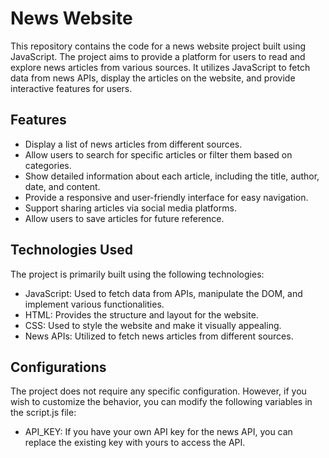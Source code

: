# News Website

This repository contains the code for a news website project built using JavaScript. The project aims to provide a platform for users to read and explore news articles from various sources. It utilizes JavaScript to fetch data from news APIs, display the articles on the website, and provide interactive features for users.

## Features

- Display a list of news articles from different sources.
- Allow users to search for specific articles or filter them based on categories.
- Show detailed information about each article, including the title, author, date, and content.
- Provide a responsive and user-friendly interface for easy navigation.
- Support sharing articles via social media platforms.
- Allow users to save articles for future reference.

## Technologies Used

The project is primarily built using the following technologies:

- JavaScript: Used to fetch data from APIs, manipulate the DOM, and implement various functionalities.
- HTML: Provides the structure and layout for the website.
- CSS: Used to style the website and make it visually appealing.
- News APIs: Utilized to fetch news articles from different sources.

## Configurations

The project does not require any specific configuration. However, if you wish to customize the behavior, you can modify the following variables in the script.js file:

- API_KEY: If you have your own API key for the news API, you can replace the existing key with yours to access the API.


